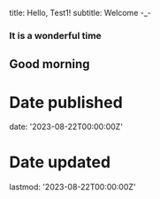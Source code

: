 title: Hello, Test1!
subtitle: Welcome -_-

### It is a wonderful time
## Good morning

# Date published
date: '2023-08-22T00:00:00Z'

# Date updated
lastmod: '2023-08-22T00:00:00Z'